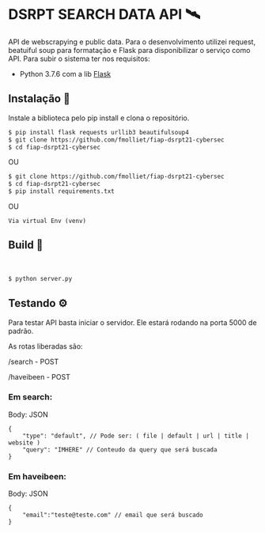 # DSRPT SEARCH DATA API 🛰

API de webscrapying e public data. Para o desenvolvimento utilizei request, beatuiful soup para formatação e Flask para disponibilizar o serviço como API. Para subir o sistema ter nos requisitos:

  - Python 3.7.6 com a lib [Flask](https://flask.palletsprojects.com/en/1.1.x/)

## Instalação 🐍

Instale a biblioteca pelo pip install e clona o repositório.

```sh
$ pip install flask requests urllib3 beautifulsoup4
$ git clone https://github.com/fmolliet/fiap-dsrpt21-cybersec
$ cd fiap-dsrpt21-cybersec
```

OU


```sh
$ git clone https://github.com/fmolliet/fiap-dsrpt21-cybersec
$ cd fiap-dsrpt21-cybersec
$ pip install requirements.txt 
```

OU 

```Via virtual Env (venv)```

## Build 🐳
<br />

```sh
$ python server.py
```

## Testando ⚙

Para testar API basta iniciar o servidor. Ele estará rodando na porta 5000 de padrão.

As rotas liberadas são:

/search    - POST 

/haveibeen - POST 

### Em search:

Body: JSON
```
{
	"type": "default", // Pode ser: ( file | default | url | title | website )
	"query": "IMHERE" // Conteudo da query que será buscada
}
```

### Em haveibeen:

Body: JSON
```
{
	"email":"teste@teste.com" // email que será buscado
}
```